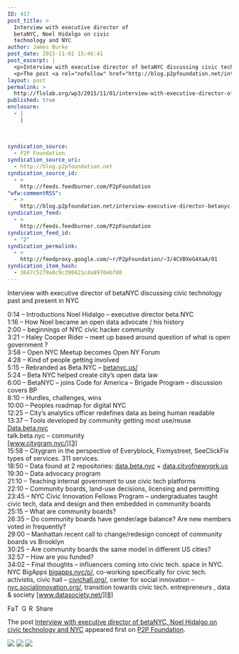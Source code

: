 ```yaml
---
ID: 417
post_title: >
  Interview with executive director of
  betaNYC, Noel Hidalgo on civic
  technology and NYC
author: James Burke
post_date: 2015-11-01 15:46:41
post_excerpt: |
  <p>Interview with executive director of betaNYC discussing civic technology past and present in NYC 0:14 &ndash; Introductions Noel Hidalgo &ndash; executive director beta.NYC 1:16 &ndash; How Noel became an open data advocate / his history 2:00 &ndash; beginnings of NYC civic hacker community 3:21 &ndash; Haley Cooper Rider &ndash; meet up based around question of [&hellip;]</p>
  <p>The post <a rel="nofollow" href="http://blog.p2pfoundation.net/interview-executive-director-betanyc-noel-hidalgo-civic-technology-nyc/2015/11/01">Interview with executive director of betaNYC, Noel Hidalgo on civic technology and NYC</a> appeared first on <a rel="nofollow" href="http://blog.p2pfoundation.net/">P2P Foundation</a>.</p>
layout: post
permalink: >
  http://flolab.org/wp3/2015/11/01/interview-with-executive-director-of-betanyc-noel-hidalgo-on-civic-technology-and-nyc/
published: true
enclosure:
  - |
    |
        
        
        
syndication_source:
  - P2P Foundation
syndication_source_uri:
  - http://blog.p2pfoundation.net
syndication_source_id:
  - >
    http://feeds.feedburner.com/P2pFoundation
"wfw:commentRSS":
  - >
    http://blog.p2pfoundation.net/interview-executive-director-betanyc-noel-hidalgo-civic-technology-nyc/2015/11/01/feed
syndication_feed:
  - >
    http://feeds.feedburner.com/P2pFoundation
syndication_feed_id:
  - "2"
syndication_permalink:
  - >
    http://feedproxy.google.com/~r/P2pFoundation/~3/4CVBXeG4XaA/01
syndication_item_hash:
  - 3647c5279a8c9c390421c4a8970ebf80
---
```

Interview with executive director of betaNYC discussing civic technology past and present in NYC

0:14 – Introductions Noel Hidalgo – executive director beta.NYC  
1:16 – How Noel became an open data advocate / his history  
2:00 – beginnings of NYC civic hacker community  
3:21 – Haley Cooper Rider – meet up based around question of what is open government ?  
3:58 – Open NYC Meetup becomes Open NY Forum  
4:28 – Kind of people getting involved  
5:15 – Rebranded as Beta.NYC – [betanyc.us/][1]  
5:24 – Beta NYC helped create city’s open data law  
6:00 – BetaNYC – joins Code for America – Brigade Program – discussion covers BP  
8:10 – Hurdles, challenges, wins  
10:00 – Peoples roadmap for digital NYC  
12:25 – City’s analytics officer redefines data as being human readable  
13:37 – Tools developed by community getting most use/reuse  
[Data.beta.nyc][2]  
talk.beta.nyc – community  
[www.citygram.nyc/][3]  
15:58 – Citygram in the perspective of Everyblock, Fixmystreet, SeeClickFix types of services. 311 services.  
18:50 – Data found at 2 repositories: [data.beta.nyc][2] + [data.cityofnewyork.us][4]  
19:30 – Data advocacy program  
21:10 – Teaching internal government to use civic tech platforms  
22:10 – Community boards, land-use decisions, licensing and permitting  
23:45 – NYC Civic Innovation Fellows Program – undergraduates taught civic tech, data and design and then embedded in community boards  
25:15 – What are community boards?  
26:35 – Do community boards have gender/age balance? Are new members voted in frequently?  
29:00 – Manhattan recent call to change/redesign concept of community boards vs Brooklyn  
30:25 – Are community boards the same model in different US cities?  
32:57 – How are you funded?  
34:02 – Final thoughts – influencers coming into civic tech. space in NYC. NYC BigApps [bigapps.nyc/p/][5], co-working specifically for civic tech. activistis, civic hall – [civichall.org/][6], center for social innovation – [nyc.socialinnovation.org/][7], transition towards civic tech. entrepreneurs , data & society [www.datasociety.net/][8]

<a class="a2a_button_facebook" href="http://www.addtoany.com/add_to/facebook?linkurl=http%3A%2F%2Fblog.p2pfoundation.net%2Finterview-executive-director-betanyc-noel-hidalgo-civic-technology-nyc%2F2015%2F11%2F01&linkname=Interview%20with%20executive%20director%20of%20betaNYC%2C%20Noel%20Hidalgo%20on%20civic%20technology%20and%20NYC" title="Facebook" rel="nofollow"><img src="http://blog.p2pfoundation.net/wp-content/plugins/add-to-any/icons/facebook.png" width="16" height="16" alt="Facebook" /></a><a class="a2a_button_twitter" href="http://www.addtoany.com/add_to/twitter?linkurl=http%3A%2F%2Fblog.p2pfoundation.net%2Finterview-executive-director-betanyc-noel-hidalgo-civic-technology-nyc%2F2015%2F11%2F01&linkname=Interview%20with%20executive%20director%20of%20betaNYC%2C%20Noel%20Hidalgo%20on%20civic%20technology%20and%20NYC" title="Twitter" rel="nofollow"><img src="http://blog.p2pfoundation.net/wp-content/plugins/add-to-any/icons/twitter.png" width="16" height="16" alt="Twitter" /></a><a class="a2a_button_google_plus" href="http://www.addtoany.com/add_to/google_plus?linkurl=http%3A%2F%2Fblog.p2pfoundation.net%2Finterview-executive-director-betanyc-noel-hidalgo-civic-technology-nyc%2F2015%2F11%2F01&linkname=Interview%20with%20executive%20director%20of%20betaNYC%2C%20Noel%20Hidalgo%20on%20civic%20technology%20and%20NYC" title="Google+" rel="nofollow"><img src="http://blog.p2pfoundation.net/wp-content/plugins/add-to-any/icons/google_plus.png" width="16" height="16" alt="Google+" /></a><a class="a2a_button_reddit" href="http://www.addtoany.com/add_to/reddit?linkurl=http%3A%2F%2Fblog.p2pfoundation.net%2Finterview-executive-director-betanyc-noel-hidalgo-civic-technology-nyc%2F2015%2F11%2F01&linkname=Interview%20with%20executive%20director%20of%20betaNYC%2C%20Noel%20Hidalgo%20on%20civic%20technology%20and%20NYC" title="Reddit" rel="nofollow"><img src="http://blog.p2pfoundation.net/wp-content/plugins/add-to-any/icons/reddit.png" width="16" height="16" alt="Reddit" /></a><a class="a2a_dd a2a_target addtoany_share_save" href="https://www.addtoany.com/share#url=http%3A%2F%2Fblog.p2pfoundation.net%2Finterview-executive-director-betanyc-noel-hidalgo-civic-technology-nyc%2F2015%2F11%2F01&title=Interview%20with%20executive%20director%20of%20betaNYC%2C%20Noel%20Hidalgo%20on%20civic%20technology%20and%20NYC" id="wpa2a_2"><img src="http://blog.p2pfoundation.net/wp-content/plugins/add-to-any/share_save_120_16.png" width="120" height="16" alt="Share" /></a>

The post <a rel="nofollow" href="http://blog.p2pfoundation.net/interview-executive-director-betanyc-noel-hidalgo-civic-technology-nyc/2015/11/01">Interview with executive director of betaNYC, Noel Hidalgo on civic technology and NYC</a> appeared first on <a rel="nofollow" href="http://blog.p2pfoundation.net/">P2P Foundation</a>.

<div class="feedflare">
  <a href="http://feeds.feedburner.com/~ff/P2pFoundation?a=4CVBXeG4XaA:2mjNMuiy5vM:7Q72WNTAKBA"><img src="http://feeds.feedburner.com/~ff/P2pFoundation?d=7Q72WNTAKBA" border="0" /></img></a> <a href="http://feeds.feedburner.com/~ff/P2pFoundation?a=4CVBXeG4XaA:2mjNMuiy5vM:D7DqB2pKExk"><img src="http://feeds.feedburner.com/~ff/P2pFoundation?i=4CVBXeG4XaA:2mjNMuiy5vM:D7DqB2pKExk" border="0" /></img></a> <a href="http://feeds.feedburner.com/~ff/P2pFoundation?a=4CVBXeG4XaA:2mjNMuiy5vM:2mJPEYqXBVI"><img src="http://feeds.feedburner.com/~ff/P2pFoundation?d=2mJPEYqXBVI" border="0" /></img></a>
</div>

<img src="http://feeds.feedburner.com/~r/P2pFoundation/~4/4CVBXeG4XaA" height="1" width="1" alt="" />

 [1]: http://betanyc.us/
 [2]: http://data.beta.nyc/
 [3]: http://www.citygram.nyc/
 [4]: http://data.cityofnewyork.us/
 [5]: http://bigapps.nyc/p/
 [6]: http://civichall.org/
 [7]: http://nyc.socialinnovation.org/
 [8]: http://www.datasociety.net/